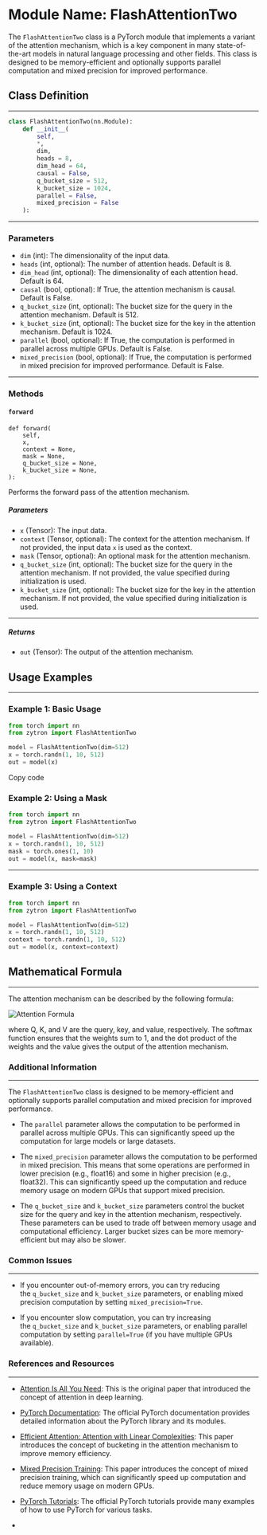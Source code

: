 # Module Name: FlashAttentionTwo

The `FlashAttentionTwo` class is a PyTorch module that implements a variant of the attention mechanism, which is a key component in many state-of-the-art models in natural language processing and other fields. This class is designed to be memory-efficient and optionally supports parallel computation and mixed precision for improved performance.

## Class Definition
----------------

```python
class FlashAttentionTwo(nn.Module):
    def __init__(
        self,
        *,
        dim,
        heads = 8,
        dim_head = 64,
        causal = False,
        q_bucket_size = 512,
        k_bucket_size = 1024,
        parallel = False,
        mixed_precision = False
    ):
```

---

### Parameters

-   `dim` (int): The dimensionality of the input data.
-   `heads` (int, optional): The number of attention heads. Default is 8.
-   `dim_head` (int, optional): The dimensionality of each attention head. Default is 64.
-   `causal` (bool, optional): If True, the attention mechanism is causal. Default is False.
-   `q_bucket_size` (int, optional): The bucket size for the query in the attention mechanism. Default is 512.
-   `k_bucket_size` (int, optional): The bucket size for the key in the attention mechanism. Default is 1024.
-   `parallel` (bool, optional): If True, the computation is performed in parallel across multiple GPUs. Default is False.
-   `mixed_precision` (bool, optional): If True, the computation is performed in mixed precision for improved performance. Default is False.

-----

### Methods

#### `forward`

```
def forward(
    self,
    x,
    context = None,
    mask = None,
    q_bucket_size = None,
    k_bucket_size = None,
):
```

Performs the forward pass of the attention mechanism.

##### Parameters

-   `x` (Tensor): The input data.
-   `context` (Tensor, optional): The context for the attention mechanism. If not provided, the input data `x` is used as the context.
-   `mask` (Tensor, optional): An optional mask for the attention mechanism.
-   `q_bucket_size` (int, optional): The bucket size for the query in the attention mechanism. If not provided, the value specified during initialization is used.
-   `k_bucket_size` (int, optional): The bucket size for the key in the attention mechanism. If not provided, the value specified during initialization is used.

---

##### Returns

-   `out` (Tensor): The output of the attention mechanism.


## Usage Examples
--------------

### Example 1: Basic Usage

```python
from torch import nn
from zytron import FlashAttentionTwo

model = FlashAttentionTwo(dim=512)
x = torch.randn(1, 10, 512)
out = model(x)
```

Copy code

### Example 2: Using a Mask

```python
from torch import nn
from zytron import FlashAttentionTwo

model = FlashAttentionTwo(dim=512)
x = torch.randn(1, 10, 512)
mask = torch.ones(1, 10)
out = model(x, mask=mask)
```

----

### Example 3: Using a Context

```python
from torch import nn
from zytron import FlashAttentionTwo

model = FlashAttentionTwo(dim=512)
x = torch.randn(1, 10, 512)
context = torch.randn(1, 10, 512)
out = model(x, context=context)
```


## Mathematical Formula
--------------------

The attention mechanism can be described by the following formula:

![Attention Formula](https://wikimedia.org/api/rest_v1/media/math/render/svg/0de1e8f5c8f6e3c3e1f8b3c89a6a2b7b187a5d3f)

where Q, K, and V are the query, key, and value, respectively. The softmax function ensures that the weights sum to 1, and the dot product of the weights and the value gives the output of the attention mechanism.


### Additional Information
----------------------

The `FlashAttentionTwo` class is designed to be memory-efficient and optionally supports parallel computation and mixed precision for improved performance.

-   The `parallel` parameter allows the computation to be performed in parallel across multiple GPUs. This can significantly speed up the computation for large models or large datasets.

-   The `mixed_precision` parameter allows the computation to be performed in mixed precision. This means that some operations are performed in lower precision (e.g., float16) and some in higher precision (e.g., float32). This can significantly speed up the computation and reduce memory usage on modern GPUs that support mixed precision.

-   The `q_bucket_size` and `k_bucket_size` parameters control the bucket size for the query and key in the attention mechanism, respectively. These parameters can be used to trade off between memory usage and computational efficiency. Larger bucket sizes can be more memory-efficient but may also be slower.

### Common Issues
-------------

-   If you encounter out-of-memory errors, you can try reducing the `q_bucket_size` and `k_bucket_size` parameters, or enabling mixed precision computation by setting `mixed_precision=True`.

-   If you encounter slow computation, you can try increasing the `q_bucket_size` and `k_bucket_size` parameters, or enabling parallel computation by setting `parallel=True` (if you have multiple GPUs available).

### References and Resources
------------------------

-   [Attention Is All You Need](https://arxiv.org/abs/1706.03762): This is the original paper that introduced the concept of attention in deep learning.

-   [PyTorch Documentation](https://pytorch.org/docs/stable/index.html): The official PyTorch documentation provides detailed information about the PyTorch library and its modules.

-   [Efficient Attention: Attention with Linear Complexities](https://arxiv.org/abs/1812.01243): This paper introduces the concept of bucketing in the attention mechanism to improve memory efficiency.

-   [Mixed Precision Training](https://arxiv.org/abs/1710.03740): This paper introduces the concept of mixed precision training, which can significantly speed up computation and reduce memory usage on modern GPUs.

-   [PyTorch Tutorials](https://pytorch.org/tutorials/): The official PyTorch tutorials provide many examples of how to use PyTorch for various tasks.

-